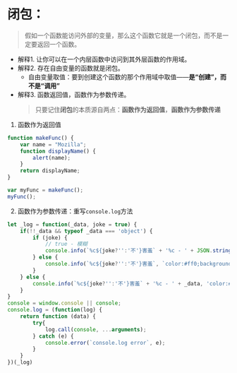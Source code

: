 # 闭包：
>假如一个函数能访问外部的变量，那么这个函数它就是一个闭包，而不是一定要返回一个函数。

* 解释1. 让你可以在一个内层函数中访问到其外层函数的作用域。
* 解释2. 存在自由变量的函数就是闭包。
  - 自由变量取值：要到创建这个函数的那个作用域中取值——**是“创建”，而不是“调用”**
* 解释3. 函数返回值，函数作为参数传递。
  > 只要记住**闭包**的本质源自两点：**函数作为返回值**，**函数作为参数传递**

1. 函数作为返回值
```javascript
function makeFunc() {
    var name = "Mozilla";
    function displayName() {
        alert(name);
    }
    return displayName;
}

var myFunc = makeFunc();
myFunc();
```
2. 函数作为参数传递：重写`console.log`方法
```javascript
let _log = function(_data, joke = true) {
    if(!!_data && typeof _data === 'object') {
        if (joke) {
            // true - 模糊
            console.info(`%c${joke?'':'不'}害羞` + '%c - ' + JSON.stringify(_data), 'color:#ff0;background:#000;padding:2px;', joke?'color: transparent;text-shadow:0px 0px 5px #000;':'');
        } else {
            console.info(`%c${joke?'':'不'}害羞`, `color:#ff0;background:#000;padding:2px;${joke?'color: transparent;text-shadow:0px 0px 5px #000;':''}`, _data);
        }
    } else {
        console.info(`%c${joke?'':'不'}害羞` + '%c - ' + _data, 'color:#ff0;background:#000;padding:2px;', joke?'color: transparent;text-shadow:0px 0px 5px #000;':'');
    }
}
console = window.console || console;
console.log = (function(log) {
    return function (data) {
        try{
            log.call(console, ...arguments);
        } catch (e) {
            console.error(`console.log error`, e);
        }
    }
})(_log)
```